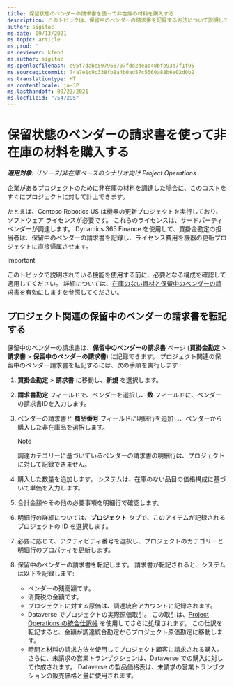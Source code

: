 ```yaml
---
title: 保留状態のベンダーの請求書を使って非在庫の材料を購入する
description: このトピックは、保留中のベンダーの請求書を記録する方法について説明しています。
author: sigitac
ms.date: 09/13/2021
ms.topic: article
ms.prod: ''
ms.reviewer: kfend
ms.author: sigitac
ms.openlocfilehash: e95f7dabe597968707fdd2dead40bfb93d7f1f95
ms.sourcegitcommit: 74a7e1c9c338fb8a4b0ad57c5560a88b6e02d0b2
ms.translationtype: HT
ms.contentlocale: ja-JP
ms.lasthandoff: 09/23/2021
ms.locfileid: "7547295"
---
```

# <a name="purchase-non-stocked-materials-using-a-pending-vendor-invoice"></a>保留状態のベンダーの請求書を使って非在庫の材料を購入する

_**適用対象:** リソース/非在庫ベースのシナリオ向け Project Operations_

企業があるプロジェクトのために非在庫の材料を調達した場合に、このコストをすぐにプロジェクトに対して計上できます。 

たとえば、Contoso Robotics US は機器の更新プロジェクトを実行しており、ソフトウェア ライセンスが必要です。 これらのライセンスは、サードパーティ ベンダーが調達します。  Dynamics 365 Finance を使用して、買掛金勘定の担当者は、保留中のベンダーの請求書を記録し、ライセンス費用を機器の更新プロジェクトに直接帰属させます。 

> [!IMPORTANT]
> このトピックで説明されている機能を使用する前に、必要となる構成を確認して適用してください。 詳細については、[在庫のない資材と保留中のベンダーの請求書を有効にします](configure-materials-nonstocked.md)を参照してください。 

## <a name="post-a-project-related-pending-vendor-invoice"></a>プロジェクト関連の保留中のベンダーの請求書を転記する 

保留中のベンダーの請求書は、**保留中のベンダーの請求書** ページ (**買掛金勘定** > **請求書** > **保留中のベンダーの請求書**) に記録できます。 プロジェクト関連の保留中のベンダー請求書を転記するには、次の手順を実行します :

1. **買掛金勘定** > **請求書** に移動し、**新規** を選択します。 
2. **請求書勘定** フィールドで、ベンダーを選択し、**数** フィールドに、ベンダーの請求書IDを入力します。
3. ベンダーの請求書と **商品番号** フィールドに明細行を追加し、ベンダーから購入した非在庫品を選択します。 

    > [!NOTE]
    > 調達カテゴリーに基づいているベンダーの請求書の明細行は、プロジェクトに対して記録できません。 
    
5. 購入した数量を追加します。 システムは、在庫のない品目の価格構成に基づいて単価を入力します。 
6. 合計金額やその他の必要事項を明細行で確認します。
7. 明細行の詳細については、**プロジェクト** タブで、このアイテムが記録されるプロジェクトの ID を選択します。
8. 必要に応じて、アクティビティ番号を選択し、プロジェクトのカテゴリーと明細行のプロパティを更新します。
9. 保留中のベンダーの請求書を転記します。 請求書が転記されると、システムは以下を記録します:
    
    - ベンダーの残高額です。
    - 消費税の金額です。
    - プロジェクトに対する原価は、調達統合アカウントに記録されます。
    - Dataverse でプロジェクトの実際原価取引。  この取引は、[Project Operations の統合仕訳帳](../project-accounting/project-operations-integration-journal.md) を使用してさらに処理されます。 この仕訳を転記すると、金額が調達統合勘定からプロジェクト原価勘定に移動します。 
    - 時間と材料の請求方法を使用してプロジェクト顧客に請求される購入。 さらに、未請求の営業トランザクションは、Dataverse での購入に対して作成されます。 Dataverse の製品価格表は、未請求の営業トランザクションの販売価格と量に使用されます。
